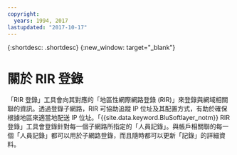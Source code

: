 ```yaml
---
copyright:
  years: 1994, 2017
lastupdated: "2017-10-17"
---
```


{:shortdesc: .shortdesc}
{:new_window: target="_blank"}

# 關於 RIR 登錄

「RIR 登錄」工具會向其對應的「地區性網際網路登錄 (RIR)」來登錄與網域相關聯的資訊。透過登錄子網路，RIR 可協助追蹤 IP 位址及其配置方式，有助於確保根據地區來適當地配送 IP 位址。「{{site.data.keyword.BluSoftlayer_notm}} RIR 登錄」工具會登錄針對每一個子網路所指定的「人員記錄」。與帳戶相關聯的每一個「人員記錄」都可以用於子網路登錄，而且隨時都可以更新「記錄」的詳細資料。

